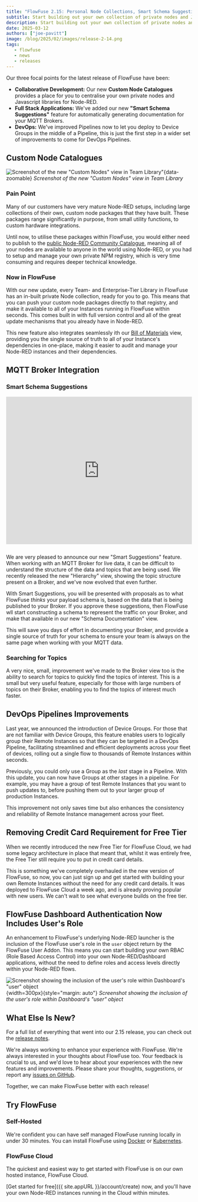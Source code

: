 ```yaml
---
title: "FlowFuse 2.15: Personal Node Collections, Smart Schema Suggestions and more control in DevOps Pipelines!"
subtitle: Start building out your own collection of private nodes and Javascript libraries for Node-RED with our new Custom Node catalogues
description: Start building out your own collection of private nodes and Javascript libraries for Node-RED with our new Custom Node catalogues
date: 2025-03-12
authors: ["joe-pavitt"]
image: /blog/2025/02/images/release-2-14.png
tags:
   - flowfuse
   - news
   - releases
---
```


Our three focal points for the latest release of FlowFuse have been:

- **Collaborative Development:** Our new **Custom Node Catalogues** provides a place for you to centralise your own private nodes and Javascript libraries for Node-RED.
- **Full Stack Applications:** We've added our new **"Smart Schema Suggestions"** feature for automatically generating documentation for your MQTT Brokers.
- **DevOps:** We've improved Pipelines now to let you deploy to Device Groups in the middle of a Pipeline, this is just the first step in a wider set of improvements to come for DevOps Pipelines.

<!--more-->

## Custom Node Catalogues

![Screenshot of the new "Custom Nodes" view in Team Library"](./images/screenshot-custon-catalog.png){data-zoomable}
_Screenshot of the new "Custom Nodes" view in Team Library_

### Pain Point

Many of our customers have very mature Node-RED setups, including large collections of their own, custom node packages that they have built. These packages range significantly in purpose, from small utility functions, to custom hardware integrations. 

Until now, to utilise these packages within FlowFuse, you would either need to publish to the [public Node-RED Community Catalogue](https://flows.nodered.org/search?type=node), meaning all of your nodes are available to anyone in the world using Node-RED, or you had to setup and manage your own private NPM registry, which is very time consuming and requires deeper technical knowledge.

### Now in FlowFuse

With our new update, every Team- and Enterprise-Tier Library in FlowFuse has an in-built private Node collection, ready for you to go. This means that you can push your custom node packages directly to that registry, and make it available to all of your Instances running in FlowFuse within seconds. This comes built in with full version control and all of the great update mechanisms that you already have in Node-RED.

This new feature also integrates seamlessly ith our [Bill of Materials](https://flowfuse.com/docs/user/bill-of-materials/) view, providing you the single source of truth to all of your Instance's dependencies in one-place, making it easier to audit and manage your Node-RED instances and their dependencies.

## MQTT Broker Integration

### Smart Schema Suggestions

<iframe width="100%" height="400" src="https://www.youtube.com/embed/bNeTDJUZ1So?si=LFKiLrCrH6JUq3DH" title="YouTube video player" frameborder="0" allow="accelerometer; autoplay; clipboard-write; encrypted-media; gyroscope; picture-in-picture; web-share" referrerpolicy="strict-origin-when-cross-origin" allowfullscreen style="margin-bottom: 12px;"></iframe>

We are very pleased to announce our new "Smart Suggestions" feature. When working with an MQTT Broker for live data, it can be difficult to understand the structure of the data and topics that are being used. We recently released the new "Hierarchy" view, showing the topic structure present on a Broker, and we've now evolved that even further.

With Smart Suggestions, you will be presented with proposals as to what FlowFuse _thinks_ your payload schema is, based on the data that is being published to your Broker. If you approve these suggestions, then FlowFuse wll start constructing a schema to represent the traffic on your Broker, and make that available in our new "Schema Documentation" view.

This will save you days of effort in documenting your Broker, and provide a single source of truth for your schema to ensure your team is always on the same page when working with your MQTT data.

### Searching for Topics

A very nice, small, improvement we've made to the Broker view too is the ability to search for topics to quickly find the topics of interest. This is a small but very useful feature, especially for those with large numbers of topics on their Broker, enabling you to find the topics of interest much faster.

## DevOps Pipelines Improvements

Last year, we announced the introduction of Device Groups. For those that are not familiar with Device Groups, this feature enables users to logically group their Remote Instances so that they can be targeted in a DevOps Pipeline, facilitating streamlined and efficient deployments across your fleet of devices, rolling out a single flow to thousands of Remote Instances within seconds.

Previously, you could only use a Group as the _last_ stage in a Pipeline. With this update, you can now have Groups at other stages in a pipeline. For example, you may have a group of test Remote Instances that you want to push updates to, before pushing them out to your larger group of production Instances.

This improvement not only saves time but also enhances the consistency and reliability of Remote Instance management across your fleet.

## Removing Credit Card Requirement for Free Tier

When we recently introduced the new Free Tier for FlowFuse Cloud, we had some legacy architecture in place that meant that, whilst it was entirely free, the Free Tier still require you to put in credit card details.

This is something we've completely overhauled in the new version of FlowFuse, so now, you can just sign up and get started with building your own Remote Instances without the need for any credit card details. It was deployed to FlowFuse Cloud a week ago, and is already proving popular with new users. We can't wait to see what everyone builds on the free tier.

## FlowFuse Dashboard Authentication Now Includes User's Role

An enhancement to FlowFuse's underlying Node-RED launcher is the inclusion of the FlowFuse user's role in the `user` object return by the FlowFuse User Addon. This means you can start building your own RBAC (Role Based Access Control) into your own Node-RED/Dashboard applications, without the need to define roles and access levels directly within your Node-RED flows.

![Screenshot showing the inclusion of the user's role within Dashboard's "user" object](./images/screenshot-user-role.png){width=300px}{style="margin: auto"}
_Screenshot showing the inclusion of the user's role within Dashboard's "user" object_

## What Else Is New?

For a full list of everything that went into our 2.15 release, you can check out the [release notes](https://github.com/FlowFuse/flowfuse/releases/tag/v2.15.0).

We're always working to enhance your experience with FlowFuse. We're always interested in your thoughts about FlowFuse too. Your feedback is crucial to us, and we'd love to hear about your experiences with the new features and improvements. Please share your thoughts, suggestions, or report any [issues on GitHub](https://github.com/FlowFuse/flowfuse/issues/new/choose). 

Together, we can make FlowFuse better with each release!

## Try FlowFuse

### Self-Hosted

We're confident you can have self managed FlowFuse running locally in under 30 minutes. You can install FlowFuse using [Docker](/docs/install/docker/) or [Kubernetes](/docs/install/kubernetes/).

### FlowFuse Cloud

The quickest and easiest way to get started with FlowFuse is on our own hosted instance, FlowFuse Cloud.

[Get started for free]({{ site.appURL }}/account/create) now, and you'll have your own Node-RED instances running in the Cloud within minutes.
